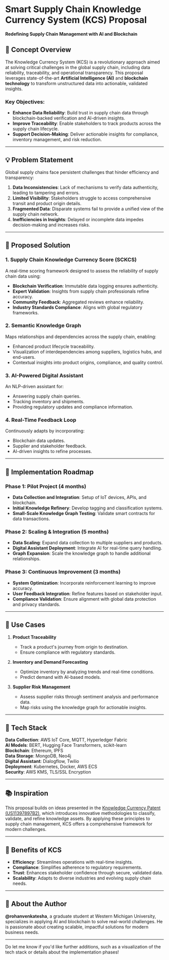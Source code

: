 # Smart Supply Chain Knowledge Currency System (KCS) Proposal

**Redefining Supply Chain Management with AI and Blockchain**

## 📜 Concept Overview

The Knowledge Currency System (KCS) is a revolutionary approach aimed at solving critical challenges in the global supply chain, including data reliability, traceability, and operational transparency. This proposal leverages state-of-the-art **Artificial Intelligence (AI)** and **blockchain technology** to transform unstructured data into actionable, validated insights.

### Key Objectives:
- **Enhance Data Reliability**: Build trust in supply chain data through blockchain-backed verification and AI-driven insights.
- **Improve Traceability**: Enable stakeholders to track products across the supply chain lifecycle.
- **Support Decision-Making**: Deliver actionable insights for compliance, inventory management, and risk reduction.

---

## 💡 Problem Statement

Global supply chains face persistent challenges that hinder efficiency and transparency:
1. **Data Inconsistencies**: Lack of mechanisms to verify data authenticity, leading to tampering and errors.
2. **Limited Visibility**: Stakeholders struggle to access comprehensive transit and product origin details.
3. **Fragmented Data**: Disparate systems fail to provide a unified view of the supply chain network.
4. **Inefficiencies in Insights**: Delayed or incomplete data impedes decision-making and increases risks.

---

## 🌟 Proposed Solution

### 1. **Supply Chain Knowledge Currency Score (SCKCS)**  
   A real-time scoring framework designed to assess the reliability of supply chain data using:
   - **Blockchain Verification**: Immutable data logging ensures authenticity.
   - **Expert Validation**: Insights from supply chain professionals refine accuracy.
   - **Community Feedback**: Aggregated reviews enhance reliability.
   - **Industry Standards Compliance**: Aligns with global regulatory frameworks.

### 2. **Semantic Knowledge Graph**  
   Maps relationships and dependencies across the supply chain, enabling:
   - Enhanced product lifecycle traceability.
   - Visualization of interdependencies among suppliers, logistics hubs, and end-users.
   - Contextual insights into product origins, compliance, and quality control.

### 3. **AI-Powered Digital Assistant**  
   An NLP-driven assistant for:
   - Answering supply chain queries.
   - Tracking inventory and shipments.
   - Providing regulatory updates and compliance information.

### 4. **Real-Time Feedback Loop**  
   Continuously adapts by incorporating:
   - Blockchain data updates.
   - Supplier and stakeholder feedback.
   - AI-driven insights to refine processes.

---

## 📅 Implementation Roadmap

### **Phase 1: Pilot Project (4 months)**
- **Data Collection and Integration**: Setup of IoT devices, APIs, and blockchain.
- **Initial Knowledge Refinery**: Develop tagging and classification systems.
- **Small-Scale Knowledge Graph Testing**: Validate smart contracts for data transactions.

### **Phase 2: Scaling & Integration (5 months)**
- **Data Scaling**: Expand data collection to multiple suppliers and products.
- **Digital Assistant Deployment**: Integrate AI for real-time query handling.
- **Graph Expansion**: Scale the knowledge graph to handle additional relationships.

### **Phase 3: Continuous Improvement (3 months)**
- **System Optimization**: Incorporate reinforcement learning to improve accuracy.
- **User Feedback Integration**: Refine features based on stakeholder input.
- **Compliance Validation**: Ensure alignment with global data protection and privacy standards.

---

## 💼 Use Cases

1. **Product Traceability**  
   - Track a product's journey from origin to destination.
   - Ensure compliance with regulatory standards.

2. **Inventory and Demand Forecasting**  
   - Optimize inventory by analyzing trends and real-time conditions.
   - Predict demand with AI-based models.

3. **Supplier Risk Management**  
   - Assess supplier risks through sentiment analysis and performance data.
   - Map risks using the knowledge graph for actionable insights.

---

## 🧰 Tech Stack

**Data Collection**: AWS IoT Core, MQTT, Hyperledger Fabric  
**AI Models**: BERT, Hugging Face Transformers, scikit-learn  
**Blockchain**: Ethereum, IPFS  
**Data Storage**: MongoDB, Neo4j  
**Digital Assistant**: Dialogflow, Twilio  
**Deployment**: Kubernetes, Docker, AWS ECS  
**Security**: AWS KMS, TLS/SSL Encryption  

---

## 📚 Inspiration

This proposal builds on ideas presented in the [Knowledge Currency Patent (US11397897B2)](https://patents.google.com/patent/US11397897B2/), which introduces innovative methodologies to classify, validate, and refine knowledge assets. By applying these principles to supply chain management, KCS offers a comprehensive framework for modern challenges.

---

## 🎯 Benefits of KCS

- **Efficiency**: Streamlines operations with real-time insights.
- **Compliance**: Simplifies adherence to regulatory requirements.
- **Trust**: Enhances stakeholder confidence through secure, validated data.
- **Scalability**: Adapts to diverse industries and evolving supply chain needs.

---

## 🚀 About the Author

**@rohanvenkatesha**, a graduate student at Western Michigan University, specializes in applying AI and blockchain to solve real-world challenges. He is passionate about creating scalable, impactful solutions for modern business needs.  

---

Do let me know if you'd like further additions, such as a visualization of the tech stack or details about the implementation phases!
